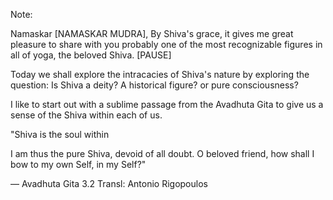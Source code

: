 Note:

Namaskar [NAMASKAR MUDRA], 
By Shiva's grace, it gives me great pleasure to share with you probably one of the most recognizable figures in all of yoga, the beloved Shiva. 
[PAUSE]

Today we shall explore the intracacies of Shiva's nature by exploring the question:
Is Shiva a deity? A historical figure? or pure consciousness? 

I like to start out with a sublime passage from the Avadhuta Gita to give us a sense of the Shiva within each of us.

"Shiva is the soul within

I am thus the pure Shiva,
devoid of all doubt.
O beloved friend,
how shall I bow to my own Self,
in my Self?"

— Avadhuta Gita 3.2
Transl: Antonio Rigopoulos